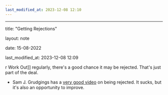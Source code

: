 ```yaml
---
last_modified_at: 2023-12-08 12:10
---
```

---

title: "Getting Rejections"

layout: note

date: 15-08-2022

last_modified_at: 2023-12-08 12:09

r Work Out]] regularly, there's a good chance it may be rejected. That's just part of the deal. 

-   Sam J. Grudgings has a <a href="https://www.youtube.com/watch?v=iRjVWzbL66o" >very good video</a> on being rejected. It sucks, but it's also an opportunity to improve.
